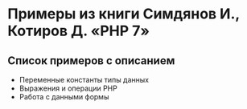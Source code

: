 # Примеры из книги Симдянов И., Котиров Д. «PHP 7»

## Список примеров с описанием

* Переменные константы типы данных
* Выражения и операции PHP
* Работа с данными формы
